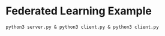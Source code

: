 # Federated Learning Example

```shell
python3 server.py & python3 client.py & python3 client.py
```
